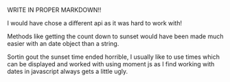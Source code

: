 WRITE IN PROPER MARKDOWN!!

I would have chose a different api as it was hard to work with!

Methods like getting the count down to sunset would have been made much easier with an date object than a string.

Sortin gout the sunset time ended horrible, I usually like to use times which can be displayed and worked with using moment js as I find working with dates in javascript always gets a little ugly.